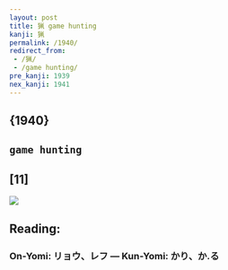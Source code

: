 ```yaml
---
layout: post
title: 猟 game hunting
kanji: 猟
permalink: /1940/
redirect_from:
 - /猟/
 - /game hunting/
pre_kanji: 1939
nex_kanji: 1941
---
```


## {1940}

## `game hunting`

## [11]

<div class="stroke"><img src="E78C9F.png" /></div>

## Reading:

### On-Yomi: リョウ、レフ &mdash; Kun-Yomi: かり、か.る
